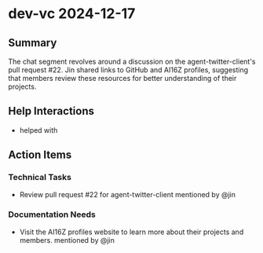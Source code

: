 # dev-vc 2024-12-17

## Summary
The chat segment revolves around a discussion on the agent-twitter-client's pull request #22. Jin shared links to GitHub and AI16Z profiles, suggesting that members review these resources for better understanding of their projects.

## Help Interactions
-  helped  with 

## Action Items

### Technical Tasks
- Review pull request #22 for agent-twitter-client mentioned by @jin

### Documentation Needs
- Visit the AI16Z profiles website to learn more about their projects and members. mentioned by @jin